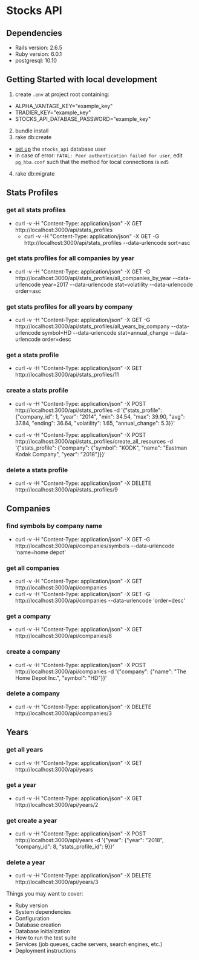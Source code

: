 # Stocks API

## Dependencies
- Rails version: 2.6.5
- Ruby version: 6.0.1
- postgresql: 10.10

## Getting Started with local development
1. create `.env` at project root containing:
  - ALPHA_VANTAGE_KEY="example_key"
  - TRADIER_KEY="example_key"
  - STOCKS_API_DATABASE_PASSWORD="example_key"
2. bundle install
3. rake db:create
  - [set up](https://stackoverflow.com/a/23127354/12419324) the `stocks_api` database user
  - in case of error: `FATAL: Peer authentication failed for user`, edit `pg_hba.conf` such that the method for local connections is `md5`
4. rake db:migrate


## Stats Profiles
### get all stats profiles
- curl -v -H "Content-Type: application/json" -X GET http://localhost:3000/api/stats_profiles
  - curl -v -H "Content-Type: application/json" -X GET -G http://localhost:3000/api/stats_profiles --data-urlencode sort=asc

### get stats profiles for all companies by year
- curl -v -H "Content-Type: application/json" -X GET -G http://localhost:3000/api/stats_profiles/all_companies_by_year --data-urlencode year=2017 --data-urlencode stat=volatility --data-urlencode order=asc

### get stats profiles for all years by company
- curl -v -H "Content-Type: application/json" -X GET -G http://localhost:3000/api/stats_profiles/all_years_by_company --data-urlencode symbol=HD --data-urlencode stat=annual_change --data-urlencode order=desc

### get a stats profile
- curl -v -H "Content-Type: application/json" -X GET http://localhost:3000/api/stats_profiles/11

### create a stats profile
- curl -v -H "Content-Type: application/json" -X POST http://localhost:3000/api/stats_profiles -d '{"stats_profile": {"company_id": 1, "year": "2014", "min": 34.54, "max": 39.90, "avg": 37.84, "ending": 36.64, "volatility": 1.65, "annual_change": 5.3}}'

- curl -v -H "Content-Type: application/json" -X POST http://localhost:3000/api/stats_profiles/create_all_resources -d '{"stats_profile": {"company": {"symbol": "KODK", "name": "Eastman Kodak Company", "year": "2018"}}}'

### delete a stats profile
- curl -v -H "Content-Type: application/json" -X DELETE http://localhost:3000/api/stats_profiles/9


## Companies
### find symbols by company name
- curl -v -H "Content-Type: application/json" -X GET -G http://localhost:3000/api/companies/symbols --data-urlencode 'name=home depot'

### get all companies
- curl -v -H "Content-Type: application/json" -X GET http://localhost:3000/api/companies
- curl -v -H "Content-Type: application/json" -X GET -G http://localhost:3000/api/companies --data-urlencode 'order=desc'

### get a company
- curl -v -H "Content-Type: application/json" -X GET http://localhost:3000/api/companies/8

### create a company
- curl -v -H "Content-Type: application/json" -X POST http://localhost:3000/api/companies -d '{"company": {"name": "The Home Depot Inc.", "symbol": "HD"}}'

### delete a company
- curl -v -H "Content-Type: application/json" -X DELETE http://localhost:3000/api/companies/3


## Years
### get all years
- curl -v -H "Content-Type: application/json" -X GET http://localhost:3000/api/years

### get a year
- curl -v -H "Content-Type: application/json" -X GET http://localhost:3000/api/years/2

### get create a year
- curl -v -H "Content-Type: application/json" -X POST http://localhost:3000/api/years -d '{"year": {"year": "2018", "company_id": 8, "stats_profile_id": 9}}'

### delete a year
- curl -v -H "Content-Type: application/json" -X DELETE http://localhost:3000/api/years/3


Things you may want to cover:
* Ruby version
* System dependencies
* Configuration
* Database creation
* Database initialization
* How to run the test suite
* Services (job queues, cache servers, search engines, etc.)
* Deployment instructions
